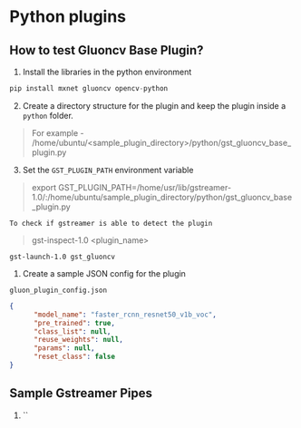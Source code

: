 # Python plugins

## How to test Gluoncv Base Plugin?

1. Install the libraries in the python environment
```python
pip install mxnet gluoncv opencv-python
```

2. Create a directory structure for the plugin and keep the plugin inside a `python` folder.
> For example - /home/ubuntu/<sample_plugin_directory>/python/gst_gluoncv_base_plugin.py



3. Set the `GST_PLUGIN_PATH` environment variable
> export GST_PLUGIN_PATH=/home/usr/lib/gstreamer-1.0/:/home/ubuntu/sample_plugin_directory/python/gst_gluoncv_base_plugin.py

`To check if gstreamer is able to detect the plugin`

> gst-inspect-1.0 <plugin_name>

`gst-launch-1.0 gst_gluoncv`


1. Create a sample JSON config for the plugin
   
`gluon_plugin_config.json`
```json
{
      "model_name": "faster_rcnn_resnet50_v1b_voc",
      "pre_trained": true,
      "class_list": null,
      "reuse_weights": null,
      "params": null,
      "reset_class": false
}
```


## Sample Gstreamer Pipes

1. ``